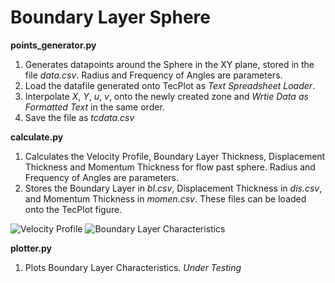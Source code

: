 # Boundary Layer Sphere
**points_generator.py** 
1. Generates datapoints around the Sphere in the XY plane, stored in the file *data.csv*. Radius and Frequency of Angles are parameters.
2. Load the datafile generated onto TecPlot as *Text Spreadsheet Loader*.
3. Interpolate *X*, *Y*, *u*, *v*, onto the newly created zone and *Wrtie Data as Formatted Text* in the same order. 
4. Save the file as *tcdata.csv*

**calculate.py**
1. Calculates the Velocity Profile, Boundary Layer Thickness, Displacement Thickness and Momentum Thickness for flow past sphere. Radius and Frequency of Angles are parameters.
2. Stores the Boundary Layer in *bl.csv*, Displacement Thickness in *dis.csv*, and Momentum Thickness in *momen.csv*. These files can be loaded onto the TecPlot figure. 

![Velocity Profile](https://github.com/parekhaman1807/Boundary_Layer_Sphere/media/vel_pro.png)
![Boundary Layer Characteristics](https://github.com/parekhaman1807/Boundary_Layer_Sphere/media/boundary_layer_chars.png)

**plotter.py**
1. Plots Boundary Layer Characteristics. _Under Testing_


